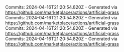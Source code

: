Commits: 2024-04-16T21:20:54.820Z - Generated via https://github.com/marketplace/actions/artificial-grass
<br>
Commits: 2024-04-16T21:20:54.820Z - Generated via https://github.com/marketplace/actions/artificial-grass
<br>
Commits: 2024-04-16T21:20:54.820Z - Generated via https://github.com/marketplace/actions/artificial-grass
<br>
Commits: 2024-04-16T21:20:54.820Z - Generated via https://github.com/marketplace/actions/artificial-grass
<br>

